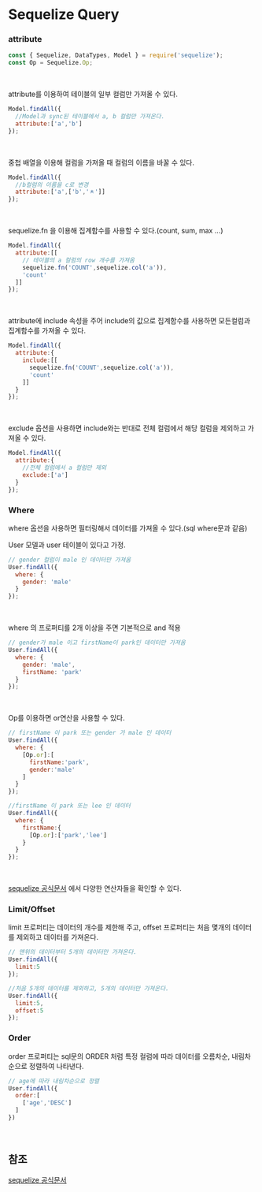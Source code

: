 # Sequelize Query

### attribute

```javascript
const { Sequelize, DataTypes, Model } = require('sequelize');
const Op = Sequelize.Op;
```

<br>

attribute를 이용하여 테이블의 일부 컬럼만 가져올 수 있다.

```javascript
Model.findAll({
  //Model과 sync된 테이블에서 a, b 컬럼만 가져온다.
  attribute:['a','b']
});
```

<br>

중첩 배열을 이용해 컬럼을 가져올 때 컬럼의 이름을 바꿀 수 있다.

```javascript
Model.findAll({
  //b컬럼의 이름을 c로 변경
  attribute:['a',['b','ㅊ']]
});
```

<br>

sequelize.fn 을 이용해 집계함수를 사용할 수 있다.(count, sum, max ...)

```javascript
Model.findAll({
  attribute:[[
    // 테이블의 a 컬럼의 row 개수를 가져옴
    sequelize.fn('COUNT',sequelize.col('a')),
    'count'
  ]]
});
```

<br>

attribute에 include 속성을 주어 include의 값으로 집계함수를 사용하면 모든컬럼과 집계함수를 가져올 수 있다.

```javascript
Model.findAll({
  attribute:{
    include:[[
      sequelize.fn('COUNT',sequelize.col('a')),
      'count'
    ]]
  }
});
```

<br>

exclude 옵션을 사용하면 include와는 반대로 전체 컬럼에서 해당 컬럼을 제외하고 가져올 수 있다.

```javascript
Model.findAll({
  attribute:{
    //전체 컬럼에서 a 컬럼만 제외
    exclude:['a']
  }
});
```

### Where

where 옵션을 사용하면 필터링해서 데이터를 가져올 수 있다.(sql where문과 같음)

User 모델과 user 테이블이 있다고 가정.

```javascript
// gender 컬럼이 male 인 데이터만 가져옴
User.findAll({
  where: {
    gender: 'male' 
  }
});
```

<br>

where 의 프로퍼티를 2개 이상을 주면 기본적으로 and 적용

```javascript
// gender가 male 이고 firstName이 park인 데이터만 가져옴
User.findAll({
  where: {
    gender: 'male',
    firstName: 'park'
  }
});
```

<br>

Op를 이용하면 or연산을 사용할 수 있다.

```javascript
// firstName 이 park 또는 gender 가 male 인 데이터
User.findAll({
  where: {
    [Op.or]:[
      firstName:'park',
      gender:'male'
    ]
  }
});

//firstName 이 park 또는 lee 인 데이터
User.findAll({
  where: {
    firstName:{
      [Op.or]:['park','lee']
    }
  }
});
```

<br>

[sequelize 공식문서](https://sequelize.org/v5/manual/querying.html#operators) 에서 다양한 연산자들을 확인할 수 있다.

### Limit/Offset

limit 프로퍼티는 데이터의 개수를 제한해 주고, offset 프로퍼티는 처음 몇개의 데이터를 제외하고 데이터를 가져온다.

```javascript
// 맨위의 데이터부터 5개의 데이터만 가져온다.
User.findAll({
  limit:5
});

//처음 5개의 데이터를 제외하고, 5개의 데이터만 가져온다.
User.findAll({
  limit:5,
  offset:5
});
```

### Order

order 프로퍼티는 sql문의 ORDER 처럼 특정 컬럼에 따라 데이터를 오름차순, 내림차순으로 정렬하여 나타낸다.

```javascript
// age에 따라 내림차순으로 정렬
User.findAll({
  order:[
    ['age','DESC']
  ]
})
```
<br>

## 참조
[sequelize 공식문서](https://sequelize.org/v5/manual/querying.html)

